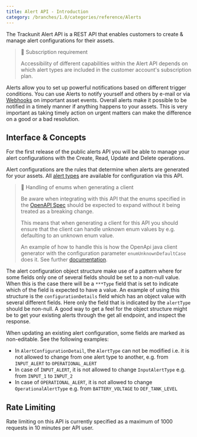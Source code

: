```yaml
---
title: Alert API - Introduction
category: /branches/1.0/categories/reference/Alerts
---
```

The Trackunit Alert API is a REST API that enables customers to create & manage alert configurations for their assets.

> 📘 Subscription requirement
>
> Accessibility of different capabilities within the Alert API depends on which alert types are included in the customer account's subscription plan.

Alerts allow you to set up powerful notifications based on different trigger conditions. You can use Alerts to notify yourself and others by e-mail or via [Webhooks](https://developers.trackunit.com/docs/webhooks-overview) on important asset events. Overall alerts make it possible to be notified in a timely manner if anything happens to your assets. This is very important as taking timely action on urgent matters can make the difference on a good or a bad resolution.

## Interface & Concepts
For the first release of the public alerts API you will be able to manage your alert configurations with the Create, Read, Update and Delete operations.

Alert configurations are the rules that determine when alerts are generated for your assets. All [alert types](https://help.trackunit.com/en/articles/137636-how-do-i-work-with-alerts-in-trackunit-manager) are available for configuration via this API.

> 🚧 Handling of enums when generating a client
>
> Be aware when integrating with this API that the enums specified in the [OpenAPI Spec](https://developers.trackunit.com/openapi/alerts.json) should be expected to expand without it being treated as a breaking change.
>
> This means that when generating a client for this API you should ensure that the client can handle unknown enum values by e.g. defaulting to an unknown enum value.
>
> An example of how to handle this is how the OpenApi java client generator with the configuration parameter ```enumUnknownDefaultCase``` does it. See further [documentation](https://openapi-generator.tech/docs/generators/java/).

The alert configuration object structure make use of a pattern where for some fields only one of several fields should be set to a non-null value.
When this is the case there will be a ```***Type``` field that is set to indicate which of the field is expected to have a value.
An example of using this structure is the ```configurationDetails``` field which has an object value with several different fields.
Here only the field that is indicated by the ```alertType```  should be non-null.
A good way to get a feel for the object structure might be to get your existing alerts through the get all endpoint, and inspect the response.

When updating an existing alert configuration, some fields are marked as non-editable. See the following examples:

- In ```AlertConfigurationDetail```, the ```AlertType``` can not be modified i.e. it is not allowed to change from one alert type to another, e.g. from ```INPUT_ALERT``` to ```OPERATIONAL_ALERT```
- In case of ```ÌNPUT_ALERT```, it is not allowed to change ```InputAlertType``` e.g. from ```INPUT_1``` to ```INPUT_2```
- In case of ```OPERATIONAL_ALERT```, it is not allowed to change ```OperationalAlertType``` e.g. from ```BATTERY_VOLTAGE``` to ```DEF_TANK_LEVEL```


## Rate Limiting

Rate limiting on this API is currently specified as a maximum of 1000 requests in 10 minutes per API user.


